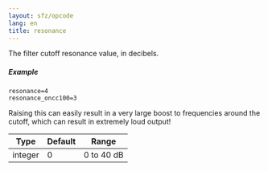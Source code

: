 ```yaml
---
layout: sfz/opcode
lang: en
title: resonance
---
```

The filter cutoff resonance value, in decibels.

##### Example

```
resonance=4
resonance_oncc100=3
```

Raising this can easily result in a very large boost to frequencies around
the cutoff, which can result in extremely loud output!

| Type    | Default | Range      |
| ---     | ---     | ---        |
| integer | 0       | 0 to 40 dB |
